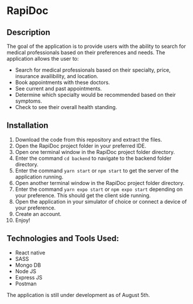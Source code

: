 # RapiDoc

## Description

The goal of the application is to provide users with the ability to search for medical professionals based on their preferences and needs. The application allows the user to:
  - Search for medical professionals based on their specialty, price, insurance availibility, and location.
  - Book appointments with these doctors.
  - See current and past appointments.
  - Determine which specialty would be recommended based on their symptoms.
  - Check to see their overall health standing. 

## Installation

1. Download the code from this repository and extract the files.
2. Open the RapiDoc project folder in your preferred IDE.
3. Open one terminal window in the RapiDoc project folder directory.
4. Enter the command `cd backend` to navigate to the backend folder directory.
5. Enter the command `yarn start` or `npm start` to get the server of the application running. 
6. Open another terminal window in the RapiDoc project folder directory.
7. Enter the command `yarn expo start` or `npm expo start` depending on your preference. This should get the client side running. 
8. Open the application in your simulator of choice or connect a device of your preference. 
9. Create an account.
10. Enjoy!

## Technologies and Tools Used: 
- React native
- SASS
- Mongo DB
- Node JS
- Express JS
- Postman

The application is still under development as of August 5th.
